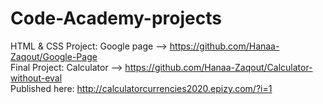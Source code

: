 # Code-Academy-projects
 HTML & CSS Project: Google page --> https://github.com/Hanaa-Zaqout/Google-Page    
 Final Project: Calculator --> https://github.com/Hanaa-Zaqout/Calculator-without-eval    
 Published here: http://calculatorcurrencies2020.epizy.com/?i=1
